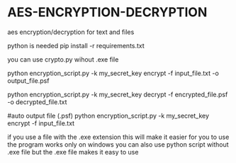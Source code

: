# AES-ENCRYPTION-DECRYPTION
aes encryption/decryption for text and files

python is needed
pip install -r requirements.txt

you can use crypto.py wihout .exe file 

python encryption_script.py -k my_secret_key encrypt -f input_file.txt -o output_file.psf

python encryption_script.py -k my_secret_key decrypt -f encrypted_file.psf -o decrypted_file.txt

#auto output file (.psf)
python encryption_script.py -k my_secret_key encrypt -f input_file.txt

  if you use a file with the .exe extension
  this will make it easier for you to use the program works only on windows
  you can also use python script without .exe file
  but the .exe file makes it easy to use

